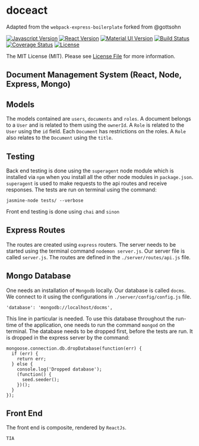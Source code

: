 # doceact

Adapted from the `webpack-express-boilerplate` forked from @gottsohn

[![Javascript Version][javascript-image]][javascript-url]
[![React Version][reactjs-image]][reactjs-url]
[![Material UI Version][material-ui-image]][material-ui-url]
[![Build Status](https://semaphoreci.com/api/v1/n8e/doceact/branches/master/shields_badge.svg)](https://semaphoreci.com/n8e/doceact)
[![Coverage Status](https://coveralls.io/repos/github/n8e/doceact/badge.svg?branch=master)](https://coveralls.io/github/n8e/doceact?branch=master)
[![License][license-image]][license-url]


The MIT License (MIT). Please see [License File](LICENSE) for more information.

[javascript-image]:https://img.shields.io/badge/Javascript-ES6-yellow.svg
[javascript-url]: https://developer.mozilla.org/en-US/docs/Web/JavaScript
[reactjs-image]:https://img.shields.io/badge/ReactJS-15.1.0-blue.svg
[reactjs-url]: https://facebook.github.io/react
[material-ui-image]:https://img.shields.io/badge/Material--UI-0.15.0-lightgrey.svg
[material-ui-url]: https://material-ui.org
[license-image]: https://img.shields.io/badge/License-MIT-red.svg
[license-url]: LICENSE


## Document Management System (React, Node, Express, Mongo)

##  Models
The models contained are `users`, `documents` and `roles`. A document belongs to a `User` and is related to them using the `ownerId`. A `Role` is related to the `User` using the `id` field. Each `Document` has restrictions on the roles. A `Role` also relates to the `Document` using the `title`.

## Testing
Back end testing is done using the `superagent` node module which is installed via `npm` when you install all the other node modules in `package.json`. `superagent` is used to make requests to the api routes and receive responses. The tests are run on terminal using the command:
```
jasmine-node tests/ --verbose
```
Front end testing is done using `chai` and `sinon`
## Express Routes
The routes are created using `express` routers. The server needs to be started using the terminal command `nodemon server.js`. Our server file is called `server.js`. The routes are defined in the `./server/routes/api.js` file.

## Mongo Database
One needs an installation of `Mongodb` locally. Our database is called `docms`. We connect to it using the configurations in `./server/config/config.js` file.
```
'database': 'mongodb://localhost/docms',
```
This line in particular is needed. To use this database throughout the run-time of the application, one needs to run the command `mongod` on the terminal.
The database needs to be dropped first, before the tests are run. It is dropped in the express server by the command:
```
mongoose.connection.db.dropDatabase(function(err) {
  if (err) {
    return err;
  } else {
    console.log('Dropped database');
    (function() {
      seed.seeder();
    })();
  }
});
```
## Front End
The front end is composite, rendered by `ReactJs`.


`TIA`
